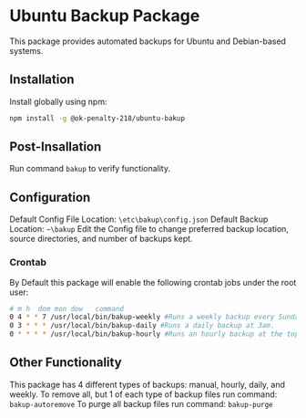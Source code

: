 # Ubuntu Backup Package
This package provides automated backups for Ubuntu and Debian-based systems.


## Installation
Install globally using npm:
```bash
npm install -g @ok-penalty-218/ubuntu-bakup
```

## Post-Insallation
Run command ```bakup``` to verify functionality.

## Configuration
Default Config File Location: ```\etc\bakup\config.json```
Default Backup Location: ```~\bakup```
Edit the Config file to change preferred backup location, source directories, and number of backups kept.

### Crontab
By Default this package will enable the following crontab jobs under the root user:
```bash
# m h  dom mon dow   command
0 4 * * 7 /usr/local/bin/bakup-weekly #Runs a weekly backup every Sunday at 4am.
0 3 * * * /usr/local/bin/bakup-daily #Runs a daily backup at 3am.
0 * * * * /usr/local/bin/bakup-hourly #Runs an hourly backup at the top of every hour. 
```

## Other Functionality
This package has 4 different types of backups: manual, hourly, daily, and weekly.
To remove all, but 1 of each type of backup files run command: ```bakup-autoremove```
To purge all backup files run command: ```bakup-purge```
